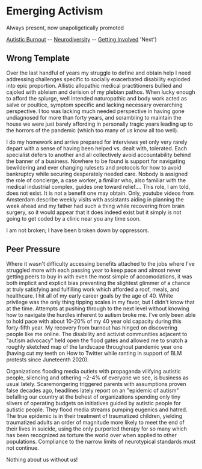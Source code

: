 
Emerging Activism
=================

Always present, now unapoligetically promoted

[Autistic Burnout](./burnout.md 'Previous')
-- [Neurodiversity](./README.md 'Main')
-- [Getting Involved](./engagement.md) 'Next')


Wrong Template
--------------

Over the last handful of years my struggle to define and obtain help I need
addressing challenges specific to socially exacerbated disability exploded into
epic proportion.  Allistic allopathic medical practitioners bullied and cajoled
with ableism and derision of my plebian pathos.  When lucky enough to afford the
splurge, well intended naturopathic and body work acted as salve or poultice,
symptom specific and lacking necessary overarching perspective.  I too was
lacking much needed perspective in having gone undiagnosed for more than forty
years, and scrambling to maintain the house we were just barely affording in
personally tragic years leading up to the horrors of the pandemic (which too
many of us know all too well).

I do my homework and arrive prepared for interviews yet only very rarely depart
with a sense of having been helped vs. dealt with, tolerated.  Each specialist
defers to another and all collectively avoid accountability behind the banner of
a business.  Nowhere to be found is support for navigating bewildering and ever
changing rulesets and protocols for how to avoid bankruptcy while securing
desperately needed care.  Nobody is assigned the role of concierge, a case
worker, a fimiliar who, also familiar with the medical industrial complex,
guides one toward relief....  This role, I am told, does not exist.  It is not a
benefit one may obtain.  Only, youtube videos from Amsterdam describe weekly
visits with assistants aiding in planning the week ahead and my father had such
a thing while recovering from brain surgery, so it would appear that it does
indeed exist but it simply is not going to get coded by a clinic near you any
time soon.

I am not broken;  I have been broken down by oppressors.


Peer Pressure
-------------

Where it wasn't difficulty accessing benefits attached to the jobs where I've
struggled more with each passing year to keep pace and almost never getting
peers to buy in with even the most simple of accomodations, it was both implicit
and explicit bias preventing the slightest glimmer of a chance at truly
satisfying and fulfilling work which afforded a roof, meals, and healthcare.
I hit all of my early career goals by the age of 40.  White privilege was the
only thing tipping scales in my favor, but I didn't know that at the time.
Attempts at pushing through to the next level without knowing how to navigate
the hurdles inherent to autism broke me.  I've only been able to hold pace with
about 10-20% of my 40 year old capacity during this forty-fifth year.  My
recovery from burnout has hinged on discovering people like me online.  The
disability and activist communities adjacent to "autism advocacy" held open
the flood gates and allowed me to snatch a roughly sketched map of the
landscape throughout pandemic year one (having cut my teeth on How to Twitter
while ranting in support of BLM protests since Juneteenth 2020).

Organizations flooding media outlets with propaganda vilifying autistic people,
silencing and othering ~2-4% of everyone we see, is business as usual lately.
Scaremongering triggered parents with assumptions proven false decades ago,
headlines lately report on an "epidemic of autism" befalling our country at the
behest of organizations spending only tiny slivers of operating budgets on
initiatives guided by autistic people for autistic people.  They flood media
streams pumping eugenics and hatred.  The true epidemic is in their treatment of
traumatized children, yielding traumatized adults an order of magnitude more
likely to meet the end of their lives in suicide, using the only purported
therapy for so many which has been recognized as torture the world over when
applied to other populations.  Compliance to the narrow limits of neurotypical
standards must not continue.

Nothing about us without us!

